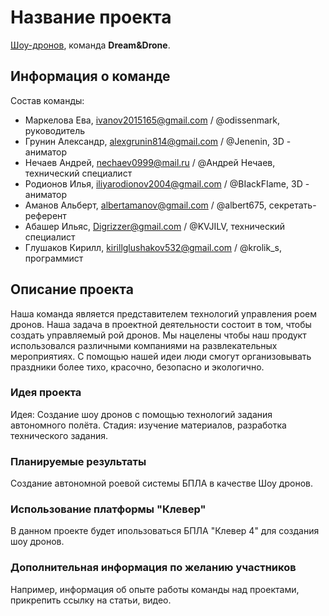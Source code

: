 # Название проекта

[Шоу-дронов](Шоу_дронов.md), команда **Dream&Drone**.

## Информация о команде

Состав команды:
* Маркелова Ева, ivanov2015165@gmail.com / @odissenmark, руководитель
* Грунин Александр, alexgrunin814@gmail.com / @Jenenin, 3D - аниматор
* Нечаев Андрей, nechaev0999@mail.ru / @Андрей Нечаев, технический специалист
* Родионов Илья, iliyarodionov2004@gmail.com / @BIackFIame, 3D - аниматор
* Аманов Альберт, albertamanov@gmail.com / @albert675, секретать-референт
* Абашер Ильяс, Digrizzer@gmail.com / @KVJILV, технический специалист
* Глушаков Кирилл, kirillglushakov532@gmail.com / @krolik_s, программист

## Описание проекта
Наша команда является представителем технологий управления роем дронов. Наша задача в проектной деятельности состоит в том, чтобы создать управляемый рой дронов. Мы нацелены чтобы наш продукт использовался различными компаниями на развлекательных мероприятиях. С помощью нашей идеи люди смогут организовывать праздники более тихо, красочно, безопасно и экологично.

### Идея проекта

Идея: Создание шоу дронов с помощью технологий задания автономного полёта.
Стадия: изучение материалов, разработка технического задания.

### Планируемые результаты

Создание автономной роевой системы БПЛА в качестве Шоу дронов. 

### Использование платформы "Клевер"

В данном проекте будет ипользоваться БПЛА "Клевер 4" для создания шоу дронов.

### Дополнительная информация по желанию участников

Например, информация об опыте работы команды над проектами, прикрепить ссылку на статьи, видео.

